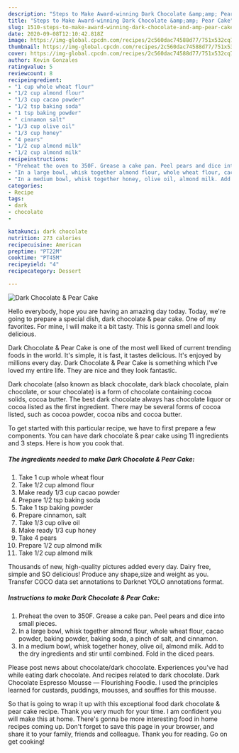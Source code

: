 ```yaml
---
description: "Steps to Make Award-winning Dark Chocolate &amp;amp; Pear Cake"
title: "Steps to Make Award-winning Dark Chocolate &amp;amp; Pear Cake"
slug: 1510-steps-to-make-award-winning-dark-chocolate-and-amp-pear-cake
date: 2020-09-08T12:10:42.818Z
image: https://img-global.cpcdn.com/recipes/2c560dac74588d77/751x532cq70/dark-chocolate-pear-cake-recipe-main-photo.jpg
thumbnail: https://img-global.cpcdn.com/recipes/2c560dac74588d77/751x532cq70/dark-chocolate-pear-cake-recipe-main-photo.jpg
cover: https://img-global.cpcdn.com/recipes/2c560dac74588d77/751x532cq70/dark-chocolate-pear-cake-recipe-main-photo.jpg
author: Kevin Gonzales
ratingvalue: 5
reviewcount: 8
recipeingredient:
- "1 cup whole wheat flour"
- "1/2 cup almond flour"
- "1/3 cup cacao powder"
- "1/2 tsp baking soda"
- "1 tsp baking powder"
- " cinnamon salt"
- "1/3 cup olive oil"
- "1/3 cup honey"
- "4 pears"
- "1/2 cup almond milk"
- "1/2 cup almond milk"
recipeinstructions:
- "Preheat the oven to 350F. Grease a cake pan. Peel pears and dice into small pieces."
- "In a large bowl, whisk together almond flour, whole wheat flour, cacao powder, baking powder, baking soda, a pinch of salt, and cinnamon."
- "In a medium bowl, whisk together honey, olive oil, almond milk. Add to the dry ingredients and stir until combined. Fold in the diced pears."
categories:
- Recipe
tags:
- dark
- chocolate
- 

katakunci: dark chocolate  
nutrition: 273 calories
recipecuisine: American
preptime: "PT22M"
cooktime: "PT45M"
recipeyield: "4"
recipecategory: Dessert

---
```



![Dark Chocolate &amp; Pear Cake](https://img-global.cpcdn.com/recipes/2c560dac74588d77/751x532cq70/dark-chocolate-pear-cake-recipe-main-photo.jpg)

Hello everybody, hope you are having an amazing day today. Today, we're going to prepare a special dish, dark chocolate &amp; pear cake. One of my favorites. For mine, I will make it a bit tasty. This is gonna smell and look delicious.

Dark Chocolate &amp; Pear Cake is one of the most well liked of current trending foods in the world. It's simple, it is fast, it tastes delicious. It's enjoyed by millions every day. Dark Chocolate &amp; Pear Cake is something which I've loved my entire life. They are nice and they look fantastic.

Dark chocolate (also known as black chocolate, dark black chocolate, plain chocolate, or sour chocolate) is a form of chocolate containing cocoa solids, cocoa butter. The best dark chocolate always has chocolate liquor or cocoa listed as the first ingredient. There may be several forms of cocoa listed, such as cocoa powder, cocoa nibs and cocoa butter.


To get started with this particular recipe, we have to first prepare a few components. You can have dark chocolate &amp; pear cake using 11 ingredients and 3 steps. Here is how you cook that.

<!--inarticleads1-->

##### The ingredients needed to make Dark Chocolate &amp; Pear Cake:

1. Take 1 cup whole wheat flour
1. Take 1/2 cup almond flour
1. Make ready 1/3 cup cacao powder
1. Prepare 1/2 tsp baking soda
1. Take 1 tsp baking powder
1. Prepare  cinnamon, salt
1. Take 1/3 cup olive oil
1. Make ready 1/3 cup honey
1. Take 4 pears
1. Prepare 1/2 cup almond milk
1. Take 1/2 cup almond milk


Thousands of new, high-quality pictures added every day. Dairy free, simple and SO delicious! Produce any shape,size and weight as you. Transfer COCO data set annotations to Darknet YOLO annotations format. 

<!--inarticleads2-->

##### Instructions to make Dark Chocolate &amp; Pear Cake:

1. Preheat the oven to 350F. Grease a cake pan. Peel pears and dice into small pieces.
1. In a large bowl, whisk together almond flour, whole wheat flour, cacao powder, baking powder, baking soda, a pinch of salt, and cinnamon.
1. In a medium bowl, whisk together honey, olive oil, almond milk. Add to the dry ingredients and stir until combined. Fold in the diced pears.


Please post news about chocolate/dark chocolate. Experiences you&#39;ve had while eating dark chocolate. And recipes related to dark chocolate. Dark Chocolate Espresso Mousse — Flourishing Foodie. I used the principles learned for custards, puddings, mousses, and souffles for this mousse. 

So that is going to wrap it up with this exceptional food dark chocolate &amp; pear cake recipe. Thank you very much for your time. I am confident you will make this at home. There's gonna be more interesting food in home recipes coming up. Don't forget to save this page in your browser, and share it to your family, friends and colleague. Thank you for reading. Go on get cooking!
